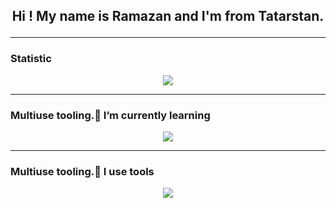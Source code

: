 ## <p align="center"> Hi !  My name is Ramazan and I'm from Tatarstan.</p>

---

### Statistic
<p align="center">
<picture>
  <source
    srcset="https://github-readme-stats.vercel.app/api?username=whiteBrunet&show_icons=true&theme=dark"
    media="(prefers-color-scheme: dark)"
  />
  <source
    srcset="https://github-readme-stats.vercel.app/api?username=whiteBrunet&show_icons=true"
    media="(prefers-color-scheme: light), (prefers-color-scheme: no-preference)"
  />
  <img src="https://github-readme-stats.vercel.app/api?username=whiteBrunet&show_icons=true" />
</picture>
</p>

---

### Multiuse tooling.🌱 I’m currently learning
<p align="center">
  <a href="https://skillicons.dev">
    <img src="https://skillicons.dev/icons?i=py,cpp,git,gitlab,java,docker,swift,linux" />
  </a>
</p>

---

### Multiuse tooling.🌱 I use tools
<p align="center">
  <a href="https://skillicons.dev">
    <img src="https://skillicons.dev/icons?i=visualstudio,vscode,idea" />
  </a>
</p>




<!--
**whiteBrunet/whiteBrunet** is a ✨ _special_ ✨ repository because its `README.md` (this file) appears on your GitHub profile.
Here are some ideas to get you started:

- 🔭 I’m currently working on ...
- 🌱 I’m currently learning ...
- 👯 I’m looking to collaborate on ...
- 🤔 I’m looking for help with ...
- 💬 Ask me about ...
- 📫 How to reach me: ...
- 😄 Pronouns: ...
- ⚡ Fun fact: ...
-->


